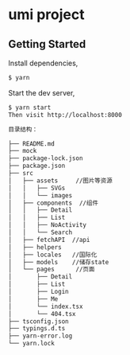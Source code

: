 # umi project

## Getting Started

Install dependencies,

```bash
$ yarn
```

Start the dev server,

```bash
$ yarn start
Then visit http://localhost:8000
```
```bash
目录结构：

├── README.md
├── mock
├── package-lock.json
├── package.json
├── src
│   ├── assets     //图片等资源
│   │   ├── SVGs
│   │   └── images 
│   ├── components  //组件
│   │   ├── Detail
│   │   ├── List
│   │   ├── NoActivity
│   │   └── Search
│   ├── fetchAPI  //api
│   ├── helpers  
│   ├── locales   //国际化
│   ├── models    //储存state
│   └── pages      //页面
│       ├── Detail
│       ├── List
│       ├── Login
│       ├── Me
│       └── index.tsx
│       └── 404.tsx
├── tsconfig.json
├── typings.d.ts
├── yarn-error.log
└── yarn.lock
```



